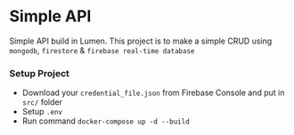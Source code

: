 # Simple API

Simple API build in Lumen. This project is to make a simple CRUD using `mongodb`, `firestore` & `firebase real-time database`

### Setup Project
- Download your `credential_file.json` from Firebase Console and put in `src/` folder
- Setup `.env`
- Run command `docker-compose up -d --build`
